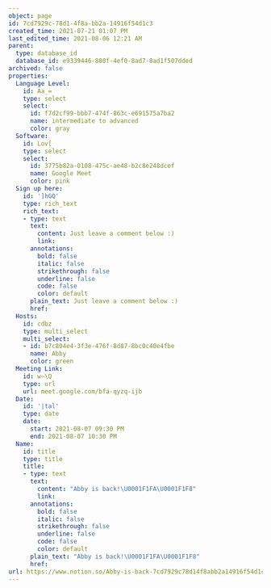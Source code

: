 ```yaml
---
object: page
id: 7cd7929c-78d1-4f8a-bb2a-14916f54d1c3
created_time: 2021-07-21 01:07 PM
last_edited_time: 2021-08-06 12:21 AM
parent:
  type: database_id
  database_id: e9339446-880f-4ef0-8ad7-8ad1f507dded
archived: false
properties:
  Language Level:
    id: Aa_=
    type: select
    select:
      id: f7d2cf99-bbb7-474f-863c-e691575a7ba2
      name: intermediate to advanced
      color: gray
  Software:
    id: Lov[
    type: select
    select:
      id: 3775b82a-0108-475c-ae48-b2c8e248dcef
      name: Google Meet
      color: pink
  Sign up here:
    id: ']hGQ'
    type: rich_text
    rich_text:
    - type: text
      text:
        content: Just leave a comment below :)
        link: 
      annotations:
        bold: false
        italic: false
        strikethrough: false
        underline: false
        code: false
        color: default
      plain_text: Just leave a comment below :)
      href: 
  Hosts:
    id: cdbz
    type: multi_select
    multi_select:
    - id: b7c804e4-3f3e-476f-8d87-8bc0c40e4fbe
      name: Abby
      color: green
  Meeting Link:
    id: w~\Q
    type: url
    url: meet.google.com/bfa-qyzq-ijb
  Date:
    id: '|tal'
    type: date
    date:
      start: 2021-08-07 09:30 PM
      end: 2021-08-07 10:30 PM
  Name:
    id: title
    type: title
    title:
    - type: text
      text:
        content: "Abby is back!\U0001F1FA\U0001F1F8"
        link: 
      annotations:
        bold: false
        italic: false
        strikethrough: false
        underline: false
        code: false
        color: default
      plain_text: "Abby is back!\U0001F1FA\U0001F1F8"
      href: 
url: https://www.notion.so/Abby-is-back-7cd7929c78d14f8abb2a14916f54d1c3
---
```


